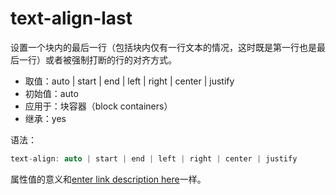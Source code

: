 text-align-last
========

设置一个块内的最后一行（包括块内仅有一行文本的情况，这时既是第一行也是最后一行）或者被强制打断的行的对齐方式。

 - 取值：auto | start | end | left | right | center | justify
 - 初始值：auto
 - 应用于：块容器（block containers）
 - 继承：yes

语法：

```c
text-align: auto | start | end | left | right | center | justify
```

属性值的意义和[enter link description here](https://github.com/cookfront/learn-note/blob/master/CSS/border/text-align.md)一样。